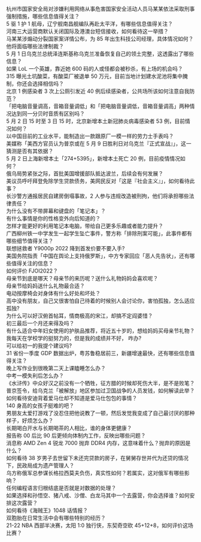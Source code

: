 杭州市国家安全局对涉嫌利用网络从事危害国家安全活动人员马某某依法采取刑事强制措施，哪些信息值得关注？  
5 驱 1 护 1 航母，辽宁舰南昌舰编队再赴太平洋，有哪些信息值得关注？  
河南三大运营商默认关闭国际及港澳台短信接收，如何看待这一举措？  
马某某涉煽动分裂国家案详情公布，为 85 年出生科技公司经理，具体情况如何？他将面临哪些法律制裁？  
5 月 1 日乌克兰总统泽连斯基称乌克兰准备恢复自己的领土完整，这透露出了哪些信息？  
如果 LoL 一个英雄，靠近她 600 码的人或怪都会被秒杀，有上场的机会吗？  
315 曝光土坑酸菜，有酸菜厂被退单 50 万元，目前当地计划建水泥池将集中腌制，你还会选择相信吗？  
北京 1 例感染者 3 次上公厕引发近 40 例后续感染者，公共场所该如何注意自我防范？  
「把电脑音量调高，音箱音量调低」和「把电脑音量调低，音箱音量调高」两种情况达到同一分贝时音质有区别吗？  
5 月 2 日 15 时至 3 日 15 时，北京新增本土新冠肺炎病毒感染者 53 例，目前情况如何？  
以中国目前的工业水平，能制造出一款跟原厂一模一样的劳力士手表吗？  
美媒称「美西方官员认为普京或在 5 月 9 日胜利日对乌克兰『正式宣战』」，这一猜测是否有其依据？  
5 月 2 日上海新增本土「274+5395」，新增本土死亡 20 例，目前疫情情况如何？  
俄乌局势紧张之际，首批美国增援部队抵达波兰，后续会有何发展？  
美议员呼吁拜登免除学生贷款债务，美网民反对「这是『社会主义』」，如何看待此事？  
长沙警方通报居民自建房倒塌事故，2 人参与违规改造被刑拘，他们将承担哪些法律责任？  
为什么没有不带屏幕和键盘的「笔记本」？  
有什么事情是你的性格变外向后知道的？  
怎样才能更好的利用笔记本电脑，带给自己更多乐趣或者能力提升？  
广西柳州铁一中学发生一起学生坠亡事件，警方称「排除刑案可能」，此事件都有哪些细节值得关注？  
联想拯救者 Y9000p 2022 降到首发价要不要入手?  
美国务院指责「中国在舆论上支持俄罗斯」，中方专家回应「恶人先告状」，还有哪些值得关注的信息？  
如何评价 FJOI2022？  
母亲节到底是哪天？母亲节的来历呢？送什么礼物妈妈会喜欢呢？  
母亲节给妈妈送什么礼物最合适？  
电动按摩椅会对身体有什么好处和坏处？  
高中没有朋友，自己又很害怕自己待着的时候别人会讨论你，害怕孤独，怎么适应孤独?  
为什么可以好汉俯首帖耳，情商极高的宋江，却搞不定阎婆惜？  
初三最后一个月还来得及吗？  
有什么适合中年妇女使用的护肤品推荐，将近五十岁的，想给妈妈买母亲节礼物？  
我每天在学校学的挺努力的，但是我的成绩并不好， 咋办?  
可以给初一的我提个建议吗?  
31 省份一季度 GDP 数据出炉，粤苏鲁稳居前三，新疆增速最快，还有哪些信息值得关注？  
晚上写作业到很晚第二天上课瞌睡怎么办？  
中考一模失利后怎么办？  
《水浒传》中众好汉之前没有一个牺牲，征方腊的时候却死伤大半，是不是败笔？  
普京签令，给乌克兰「被解放」地区参加过卫国战争的人员发钱，如何解读此举？  
如何看待安迪背着爱马仕却不知道是爱马仕包包的事情？  
140 身高的女孩子挺难的吧？  
男朋友太爱打游戏了没忍住把他说教了一顿，然后发觉我变成了自己最讨厌的那种样子，好烦怎么办？  
长期喝白开水与长期喝茶的人相比，谁的身体更健康？  
报告称 00 后比 90 后更倾向体制内工作，反映出哪些问题？  
消息称 AMD Zen 4 锐龙 7000 抛弃 DDR4 内存，这意味着什么？抛弃的原因是什么？  
如何看待 38 岁男子去世留下未还完贷款的房子，在舅舅存世并代为还贷的情况下，民政局成为遗产管理人？  
乌方称俄军总参谋长格拉西莫夫负伤，真实性如何？若属实，这对俄军有哪些影响？  
任何编程语言归根结底是否就是对数据的处理？  
如果选择和孙悟空、猪八戒、沙僧、白龙马其中一个去露营，你会选择谁？如何安排这次露营？  
如何看待《海贼王》1048 话情报？  
双胞胎在日常生活中会有哪些特别的经历？  
21-22 NBA 西部半决赛，太阳 1:0 独行侠，东契奇空砍 45+12+8，如何评价这场比赛？  
